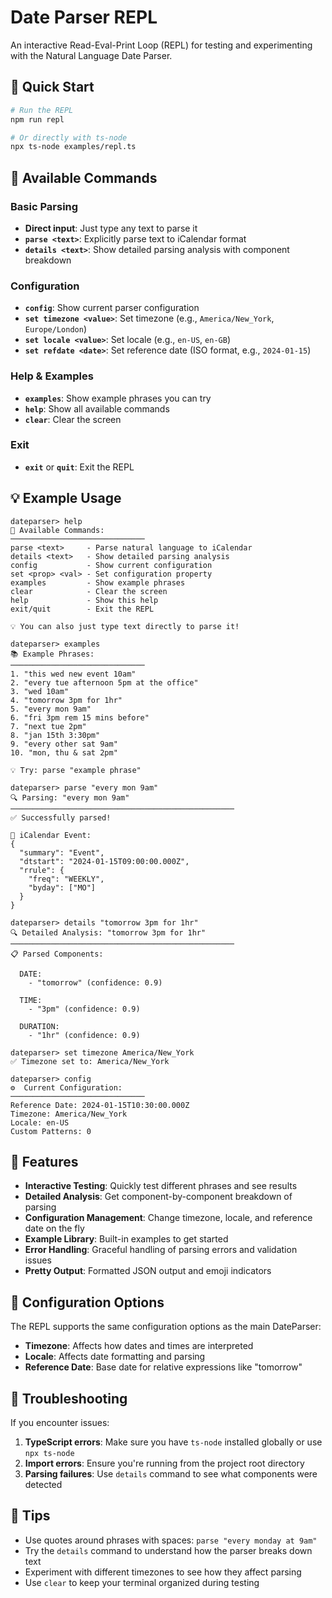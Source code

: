 # Date Parser REPL

An interactive Read-Eval-Print Loop (REPL) for testing and experimenting with the Natural Language Date Parser.

## 🚀 Quick Start

```bash
# Run the REPL
npm run repl

# Or directly with ts-node
npx ts-node examples/repl.ts
```

## 📖 Available Commands

### Basic Parsing
- **Direct input**: Just type any text to parse it
- **`parse <text>`**: Explicitly parse text to iCalendar format
- **`details <text>`**: Show detailed parsing analysis with component breakdown

### Configuration
- **`config`**: Show current parser configuration
- **`set timezone <value>`**: Set timezone (e.g., `America/New_York`, `Europe/London`)
- **`set locale <value>`**: Set locale (e.g., `en-US`, `en-GB`)
- **`set refdate <date>`**: Set reference date (ISO format, e.g., `2024-01-15`)

### Help & Examples
- **`examples`**: Show example phrases you can try
- **`help`**: Show all available commands
- **`clear`**: Clear the screen

### Exit
- **`exit`** or **`quit`**: Exit the REPL

## 💡 Example Usage

```
dateparser> help
📖 Available Commands:
──────────────────────────────
parse <text>     - Parse natural language to iCalendar
details <text>   - Show detailed parsing analysis
config           - Show current configuration
set <prop> <val> - Set configuration property
examples         - Show example phrases
clear            - Clear the screen
help             - Show this help
exit/quit        - Exit the REPL

💡 You can also just type text directly to parse it!

dateparser> examples
📚 Example Phrases:
──────────────────────────────
1. "this wed new event 10am"
2. "every tue afternoon 5pm at the office"
3. "wed 10am"
4. "tomorrow 3pm for 1hr"
5. "every mon 9am"
6. "fri 3pm rem 15 mins before"
7. "next tue 2pm"
8. "jan 15th 3:30pm"
9. "every other sat 9am"
10. "mon, thu & sat 2pm"

💡 Try: parse "example phrase"

dateparser> parse "every mon 9am"
🔍 Parsing: "every mon 9am"
──────────────────────────────────────────────────
✅ Successfully parsed!

📅 iCalendar Event:
{
  "summary": "Event",
  "dtstart": "2024-01-15T09:00:00.000Z",
  "rrule": {
    "freq": "WEEKLY",
    "byday": ["MO"]
  }
}

dateparser> details "tomorrow 3pm for 1hr"
🔍 Detailed Analysis: "tomorrow 3pm for 1hr"
──────────────────────────────────────────────────
📋 Parsed Components:

  DATE:
    - "tomorrow" (confidence: 0.9)

  TIME:
    - "3pm" (confidence: 0.9)

  DURATION:
    - "1hr" (confidence: 0.9)

dateparser> set timezone America/New_York
✅ Timezone set to: America/New_York

dateparser> config
⚙️  Current Configuration:
──────────────────────────────
Reference Date: 2024-01-15T10:30:00.000Z
Timezone: America/New_York
Locale: en-US
Custom Patterns: 0
```

## 🎯 Features

- **Interactive Testing**: Quickly test different phrases and see results
- **Detailed Analysis**: Get component-by-component breakdown of parsing
- **Configuration Management**: Change timezone, locale, and reference date on the fly
- **Example Library**: Built-in examples to get started
- **Error Handling**: Graceful handling of parsing errors and validation issues
- **Pretty Output**: Formatted JSON output and emoji indicators

## 🔧 Configuration Options

The REPL supports the same configuration options as the main DateParser:

- **Timezone**: Affects how dates and times are interpreted
- **Locale**: Affects date formatting and parsing
- **Reference Date**: Base date for relative expressions like "tomorrow"

## 🚨 Troubleshooting

If you encounter issues:

1. **TypeScript errors**: Make sure you have `ts-node` installed globally or use `npx ts-node`
2. **Import errors**: Ensure you're running from the project root directory
3. **Parsing failures**: Use `details` command to see what components were detected

## 📝 Tips

- Use quotes around phrases with spaces: `parse "every monday at 9am"`
- Try the `details` command to understand how the parser breaks down text
- Experiment with different timezones to see how they affect parsing
- Use `clear` to keep your terminal organized during testing 